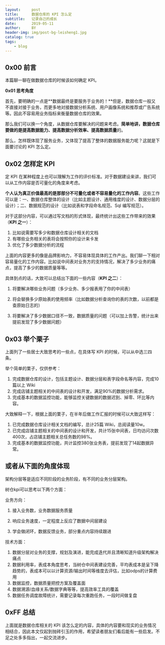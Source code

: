 ```yaml
---
layout:     post
title:      数据仓库的 KPI 怎么定
subtitle:   记录自己的成长
date:       2019-05-11
author:     BY
header-img: img/post-bg-leisheng1.jpg
catalog: true
tags:
    - blog
---
```





## 0x00 前言

本篇聊一聊在做数据仓库的时候该如何确定 KPI。

**0x01 思考角度**

首先，要明确的一点是**数据最终是要服务于业务的！**但是，数据仓库一般又不直接对接于业务，而更多地对接数据分析系统、用户画像系统和推荐或广告系统等。因此不容易用业务指标来衡量数据仓库的效果。

那么我们可以换一个角度，从数据仓库要解决的问题来考虑。**简单地讲，数据仓库要做的是提高数据能力、提高数据分析效率、提高数据质量**的。

那么，怎样既体现了服务业务，又体现了提高了整体的数据服务能力呢？这就是下面要讨论的 KPI 怎么定。

## 0x02 怎样定 KPI 

定 KPI 在某种程度上也可以理解为工作的评价标准。对于数据建设来讲，我们可以从工作内容是否可量化的角度来考虑。

**个人认为真正价值最高的是那部分不可量化或者不容易量化的工作内容**。这些工作可以是：一、数据仓库整体的设计（比如主题设计、通用维度的设计、数据分层的设计）；二、数据规范的设计（比如说表和字段命名规范、Sql 编写规范）。

对于这部分内容，可以通过写文档的形式体现，最终统计出这些工作带来的效果（**KPI 之一**）：

1. 比如说需要写多少和数据仓库设计相关的文档
2. 有哪些业务相关的表将会按照你的设计来卡发
3. 优化了多少数据分析的流程

上面的内容更多的像是品牌影响力，不容易体现具体的工作产出。我们聊一下相对容易量化的工作内容。比如说中间表对业务方的支持情况，解决了多少业务的痛点，提高了多少的数据质量等等。

具体到点的话，大致可以总结出下面的一些内容（**KPI 之二**）：

1. 将要解决哪些业务问题（多少业务、多少报表用了你的中间表）

1. 将会替换多少原始表的使用频率（比如数据分析查询你的表的次数，以前都是查原始日志的）

1. 将要解决了多少数据口径不一致，数据质量的问题（可以加上告警，统计出来提前发现了多少数据问题）

## 0x03 举个栗子

上面列了一些居士大致思考的一些点，在具体写 KPI 的时候，可以从中选三四条。

举个简单的栗子，仅供参考：

1. 完成数据仓库的设计，包括主题设计、数据分层和表字段命名等内容，完成10篇以上 Wiki
2. 完成店铺主题相关的中间表的设计和开发，满足90%的数据分析需求。
3. 完成基本的数据监控功能，能够监控关键数据的数据迟到、掉零、环比等内容。

大致解释一下，根据上面的栗子，在半年后做工作汇报的时候可以大致这样写：

1. 已完成数据仓库设计相关文档的编写，总计25篇 Wiki，总阅读量10w。
2. 已完成店铺主题相关的中间表的设计和开发，共计15张中间表，日均访问次数400次，占店铺主题相关总任务数的98%。
3. 完成基本的数据监控功能，共计监控380张业务表，提前发现了14起数据异常。

## 或者从下面的角度体现

架构分层等是适应不同阶段的业务阶段，有不同的业务分层架构。

树仓kpi可以思考以下两个方面：

业务方向：

1. 接入业务数，业务数据服务质量
2. 响应业务速度，一定程度上反应了数据中间层建设

3. 学会做闭环，数据反馈业务，部分重点内容持续跟进

技术方面：

1. 数据分层对业务的支撑，规划及演进，能完成迭代并且清晰知道升级架构解决痛点
2. 数据利用率，表成本角度思考，当树仓中间表建设完善，平均表成本是呈下降趋势的，表成本可以以计算资源/输出时间等维度去评估，比如odps的计算费用
3. 数据监控，数据质量把控方案及覆盖面
4. 数据溯源/血缘关系/数据字典等等，提高效率工具的覆盖
5. 数据任务调度故障统计，需要记录每次重跑任务，一段时间做复盘
## 0xFF 总结

上面就是数据仓库相关的 KPI 该怎么定的内容，具体的内容要和现实的业务情况相结合，因此本文仅起到抛砖引玉的作用，希望读者朋友们看后能有一些启发。不足之处多多指出，一起交流进步。
